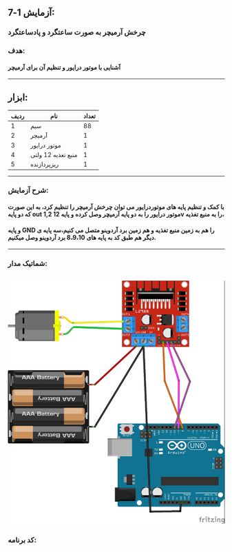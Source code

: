 ## آزمایش 1-7:
### چرخش آرمیچر به صورت ساعتگرد و پادساعتگرد  
### هدف:
#### آشنایی با موتور درایور و تنظیم آن برای آرمیچر
---
## ابزار:

|ردیف|نام|تعداد|
|----|----|----|
|1|سیم|88|
|2|آرمیچر|1|
|3|موتور درایور|1|
|4|منبع تغذیه 12 ولتی|1|
|5|ریزپردازنده|1|
---
### شرح آزمایش:
#### با کمک و تنظیم پایه های موتوردرایور می توان چرخش آرمیچر را تنظیم کرد، به این صورت که دو پایه out 1,2 موتور درایور را به دو پایه آرمیچر وصل کرده و پایه 12v را به منبع تغذیه،
#### و پایه GND را هم به زمین منبع تغذیه و هم زمین برد آردوینو متصل می کنیم،سه پایه ی دیگر هم طبق کد به پایه های 8،9،10 برد آردوینو وصل میکنیم.
---
### شماتیک مدار:
![](/media/shemaarmicher.jpg)
---
### کد برنامه:
```cpp

```

